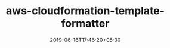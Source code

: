 ---
title: "aws-cloudformation-template-formatter"
date: 2019-06-16T17:46:20+05:30
type: "organisations"
org_name: "Amazon Web Services - Labs"
repo_desc: "cfn-format is a command line tool and Go library that pretty-prints CloudFormation, adhering to the standards used in AWS documentation."
repo_link: https://github.com/awslabs/aws-cloudformation-template-formatter


---